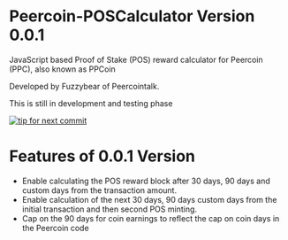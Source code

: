 Peercoin-POSCalculator Version 0.0.1
====================================

JavaScript based Proof of Stake (POS) reward calculator for Peercoin (PPC), also known as PPCoin

Developed by Fuzzybear of Peercointalk.

This is still in development and testing phase

[![tip for next commit](http://peer4commit.com/projects/5.svg)](http://peer4commit.com/projects/5)

Features of 0.0.1 Version
=========================

- Enable calculating the POS reward block after 30 days, 90 days and custom days from the transaction amount.
- Enable calculation of the next 30 days, 90 days custom days from the initial transaction and then second POS minting.
- Cap on the 90 days for coin earnings to reflect the cap on coin days in the Peercoin code
